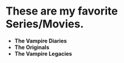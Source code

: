 # These are my favorite Series/Movies.
- **The Vampire Diaries**
- **The Originals**
- **The Vampire Legacies**

